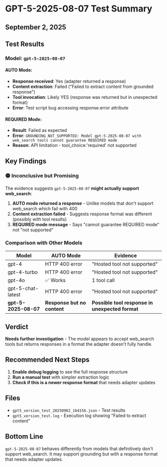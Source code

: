 # GPT-5-2025-08-07 Test Summary
## September 2, 2025

## Test Results

### Model: `gpt-5-2025-08-07`

#### AUTO Mode:
- **Response received**: Yes (adapter returned a response)
- **Content extraction**: Failed ("Failed to extract content from grounded response")
- **Tool invocation**: Likely YES (response was returned but in unexpected format)
- **Error**: Test script bug accessing response.error attribute

#### REQUIRED Mode:
- **Result**: Failed as expected
- **Error**: `GROUNDING_NOT_SUPPORTED: Model gpt-5-2025-08-07 with web_search tools cannot guarantee REQUIRED mode`
- **Reason**: API limitation - tool_choice:'required' not supported

## Key Findings

### 🟡 Inconclusive but Promising

The evidence suggests `gpt-5-2025-08-07` **might actually support web_search**:

1. **AUTO mode returned a response** - Unlike models that don't support web_search which fail with 400
2. **Content extraction failed** - Suggests response format was different (possibly with tool results)
3. **REQUIRED mode message** - Says "cannot guarantee REQUIRED mode" not "not supported"

### Comparison with Other Models

| Model | AUTO Mode | Evidence |
|-------|-----------|----------|
| gpt-4 | HTTP 400 error | "Hosted tool not supported" |
| gpt-4-turbo | HTTP 400 error | "Hosted tool not supported" |
| gpt-4o | ✅ Works | 1 tool call |
| gpt-5-chat-latest | HTTP 400 error | "Hosted tool not supported" |
| **gpt-5-2025-08-07** | **Response but no content** | **Possible tool response in unexpected format** |

## Verdict

**Needs further investigation** - The model appears to accept web_search tools but returns responses in a format the adapter doesn't fully handle.

## Recommended Next Steps

1. **Enable debug logging** to see the full response structure
2. **Run a manual test** with simpler extraction logic
3. **Check if this is a newer response format** that needs adapter updates

## Files

- `gpt5_version_test_20250902_164156.json` - Test results
- `gpt5_version_test.log` - Execution log showing "Failed to extract content"

## Bottom Line

`gpt-5-2025-08-07` behaves differently from models that definitively don't support web_search. It may support grounding but with a response format that needs adapter updates.